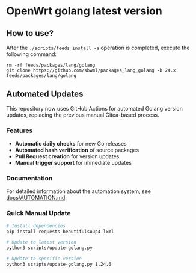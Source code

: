 # OpenWrt golang latest version

## How to use?

After the `./scripts/feeds install -a` operation is completed, execute the following command:

```shell
rm -rf feeds/packages/lang/golang
git clone https://github.com/sbwml/packages_lang_golang -b 24.x feeds/packages/lang/golang
```

## Automated Updates

This repository now uses GitHub Actions for automated Golang version updates, replacing the previous manual Gitea-based process.

### Features

- **Automatic daily checks** for new Go releases
- **Automated hash verification** of source packages  
- **Pull Request creation** for version updates
- **Manual trigger support** for immediate updates

### Documentation

For detailed information about the automation system, see [docs/AUTOMATION.md](docs/AUTOMATION.md).

### Quick Manual Update

```bash
# Install dependencies
pip install requests beautifulsoup4 lxml

# Update to latest version
python3 scripts/update-golang.py

# Update to specific version
python3 scripts/update-golang.py 1.24.6
```
